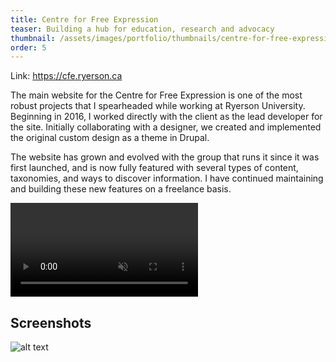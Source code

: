 ```yaml
---
title: Centre for Free Expression
teaser: Building a hub for education, research and advocacy
thumbnail: /assets/images/portfolio/thumbnails/centre-for-free-expression.png
order: 5
---
```


Link: <https://cfe.ryerson.ca>

The main website for the Centre for Free Expression is one of the most robust projects that I spearheaded while working at Ryerson University. Beginning in 2016, I worked directly with the client as the lead developer for the site. Initially collaborating with a designer, we created and implemented the original custom design as a theme in Drupal.

The website has grown and evolved with the group that runs it since it was first launched, and is now fully featured with several types of content, taxonomies, and ways to discover information. I have continued maintaining and building these new features on a freelance basis.

<video autoplay muted loop playsinline>
    <source src="/assets/videos/centre-for-free-expression-demo.mp4" type="video/mp4">
</video>

## Screenshots

![alt text](/assets/images/portfolio/centre-for-free-expression-1.png)
